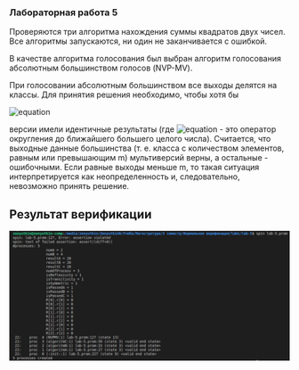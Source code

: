 ### Лабораторная работа 5

Проверяются три алгоритма нахождения суммы квадратов двух чисел. Все алгоритмы запускаются, ни один не заканчивается с ошибкой.

В качестве алгоритма голосования был выбран алгоритм голосования абсолютным большинством голосов (NVP-MV).

При голосовании абсолютным большинством все выходы делятся на классы. Для принятия решения необходимо, чтобы хотя бы

![equation](https://latex.codecogs.com/gif.latex?m&space;\geq&space;\left&space;\lceil&space;\frac{N&space;+&space;1}{2}&space;\right&space;\rceil)

версии имели идентичные результаты (где ![equation](https://latex.codecogs.com/gif.latex?\left&space;\lceil&space;\right&space;\rceil) - это оператор округления до ближайшего большего целого числа). Считается, что выходные данные большинства (т. е. класса с количеством элементов, равным или превышающим m) мультиверсий верны, а остальные - ошибочными. Если равные выходы меньше m, то такая ситуация интерпретируется как неопределенность и, следовательно, невозможно принять решение.

## Результат верификации

![Результат работы программы](./img/result.png)
